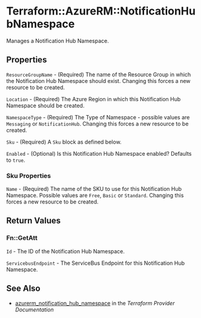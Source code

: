 # Terraform::AzureRM::NotificationHubNamespace

Manages a Notification Hub Namespace.

## Properties

`ResourceGroupName` - (Required) The name of the Resource Group in which the Notification Hub Namespace should exist. Changing this forces a new resource to be created.

`Location` - (Required) The Azure Region in which this Notification Hub Namespace should be created.

`NamespaceType` - (Required) The Type of Namespace - possible values are `Messaging` or `NotificationHub`. Changing this forces a new resource to be created.

`Sku` - (Required) A `Sku` block as defined below.

`Enabled` - (Optional) Is this Notification Hub Namespace enabled? Defaults to `true`.

### Sku Properties

`Name` - (Required) The name of the SKU to use for this Notification Hub Namespace. Possible values are `Free`, `Basic` or `Standard`. Changing this forces a new resource to be created.


## Return Values

### Fn::GetAtt

`Id` - The ID of the Notification Hub Namespace.

`ServicebusEndpoint` - The ServiceBus Endpoint for this Notification Hub Namespace.

## See Also

* [azurerm_notification_hub_namespace](https://www.terraform.io/docs/providers/azurerm/r/notification_hub_namespace.html) in the _Terraform Provider Documentation_